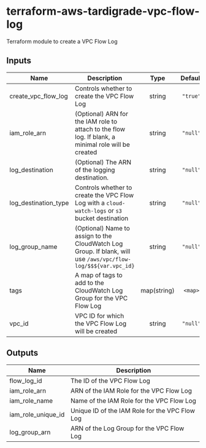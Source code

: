 # terraform-aws-tardigrade-vpc-flow-log

Terraform module to create a VPC Flow Log

## Inputs

| Name | Description | Type | Default | Required |
|------|-------------|:----:|:-----:|:-----:|
| create\_vpc\_flow\_log | Controls whether to create the VPC Flow Log | string | `"true"` | no |
| iam\_role\_arn | (Optional) ARN for the IAM role to attach to the flow log. If blank, a minimal role will be created | string | `"null"` | no |
| log\_destination | (Optional) The ARN of the logging destination. | string | `"null"` | no |
| log\_destination\_type | Controls whether to create the VPC Flow Log with a `cloud-watch-logs` or `s3` bucket destination | string | `"null"` | no |
| log\_group\_name | (Optional) Name to assign to the CloudWatch Log Group. If blank, will use `/aws/vpc/flow-log/$$${var.vpc_id}` | string | `"null"` | no |
| tags | A map of tags to add to the CloudWatch Log Group for the VPC Flow Log | map(string) | `<map>` | no |
| vpc\_id | VPC ID for which the VPC Flow Log will be created | string | `"null"` | no |

## Outputs

| Name | Description |
|------|-------------|
| flow\_log\_id | The ID of the VPC Flow Log |
| iam\_role\_arn | ARN of the IAM Role for the VPC Flow Log |
| iam\_role\_name | Name of the IAM Role for the VPC Flow Log |
| iam\_role\_unique\_id | Unique ID of the IAM Role for the VPC Flow Log |
| log\_group\_arn | ARN of the Log Group for the VPC Flow Log |

